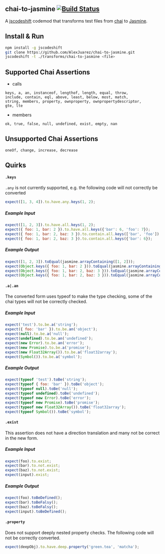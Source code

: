 ## chai-to-jasmine [![Build Status](https://travis-ci.org/AlexJuarez/chai-to-jasmine.svg?branch=master)](https://travis-ci.org/AlexJuarez/chai-to-jasmine)

A [jscodeshift](https://github.com/facebook/jscodeshift) codemod that transforms test files from [chai](http://chaijs.com/) to [Jasmine](https://jasmine.github.io/edge/introduction).

## Install & Run

```sh
npm install -g jscodeshift
git clone https://github.com/AlexJuarez/chai-to-jasmine.git
jscodeshift -t ./transforms/chai-to-jasmine <file>
```

## Supported Chai Assertions

- calls
```
keys, a, an, instanceof, lengthof, length, equal, throw,
include, contain, eql, above, least, below, most, match,
string, members, property, ownproperty, ownpropertydescriptor,
gte, lte
```
- members
```
ok, true, false, null, undefined, exist, empty, nan
```

## Unsupported Chai Assertions
```
oneOf, change, increase, decrease
```
## Quirks

#### `.keys`

`.any` is not currently supported, e.g. the following code will not correctly be converted
```javascript
expect([1, 3, 4]).to.have.any.keys(1, 2);
```

##### Example Input
```javascript
expect([1, 2, 3]).to.have.all.keys(1, 2);
expect({ foo: 1, bar: 2 }).to.have.all.keys({'bar': 6, 'foo': 7});
expect({ foo: 1, bar: 2, baz: 3 }).to.contain.all.keys(['bar', 'foo']);
expect({ foo: 1, bar: 2, baz: 3 }).to.contain.all.keys({'bar': 6});
```

##### Example Output
```javascript
expect([1, 2, 3]).toEqual(jasmine.arrayContaining([1, 2]));
expect(Object.keys({ foo: 1, bar: 2 })).toEqual(jasmine.arrayContaining(Object.keys({'bar': 6, 'foo': 7})));
expect(Object.keys({ foo: 1, bar: 2, baz: 3 })).toEqual(jasmine.arrayContaining(['bar', 'foo']));
expect(Object.keys({ foo: 1, bar: 2, baz: 3 })).toEqual(jasmine.arrayContaining(Object.keys({'bar': 6})));
```

#### `.a|.an`

The converted form uses typeof to make the type checking, some of the chai types will not be correctly checked.

##### Example Input
```javascript
expect('test').to.be.a('string');
expect({ foo: 'bar' }).to.be.an('object');
expect(null).to.be.a('null');
expect(undefined).to.be.an('undefined');
expect(new Error).to.be.an('error');
expect(new Promise).to.be.a('promise');
expect(new Float32Array()).to.be.a('float32array');
expect(Symbol()).to.be.a('symbol');
```

##### Example Output
```javascript
expect(typeof 'test').toBe('string');
expect(typeof { foo: 'bar' }).toBe('object');
expect(typeof null).toBe('null');
expect(typeof undefined).toBe('undefined');
expect(typeof new Error).toBe('error');
expect(typeof new Promise).toBe('promise');
expect(typeof new Float32Array()).toBe('float32array');
expect(typeof Symbol()).toBe('symbol');
```

#### `.exist`

This assertion does not have a direction translation and many not be correct
in the new form.

##### Example Input
```javascript
expect(foo).to.exist;
expect(bar).to.not.exist;
expect(baz).to.not.exist;
expect(input).exist;
```

##### Example Output
```javascript
expect(foo).toBeDefined();
expect(bar).toBeFalsy();
expect(baz).toBeFalsy();
expect(input).toBeDefined();
```

#### `.property`

Does not support deeply nested property checks. The following code will not be correctly converted.
```javascript
expect(deepObj).to.have.deep.property('green.tea', 'matcha');
```
